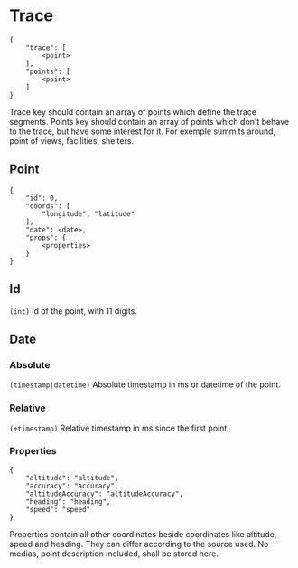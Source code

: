# Trace

    {
        "trace": [
            <point>
        ],
        "points": [
            <point>
        ]
    }

Trace key should contain an array of points which define the trace segments.
Points key should contain an array of points which don't behave to the trace, but have some interest for it. For exemple summits around, point of views, facilities, shelters.

## Point

    {
        "id": 0,
        "coords": [
            "longitude", "latitude"
        ],
        "date": <date>,
        "props": {
            <properties>
        }
    }


## Id
`(int)` id of the point, with 11 digits.

## Date

### Absolute
`(timestamp|datetime)` Absolute timestamp in ms or datetime of the point.

### Relative
`(+timestamp)` Relative timestamp in ms since the first point.


### Properties

    {
        "altitude": "altitude",
        "accuracy": "accuracy",
        "altitudeAccuracy": "altitudeAccuracy",
        "heading": "heading",
        "speed": "speed"
    }

Properties contain all other coordinates beside coordinates like altitude, speed and heading.
They can differ according to the source used. No medias, point description included, shall be stored here.